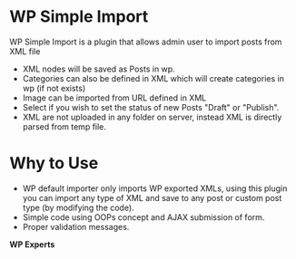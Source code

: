 # WP Simple Import

WP Simple Import is a plugin that allows admin user to import posts from XML file

  - XML nodes will be saved as Posts in wp.
  - Categories can also be defined in XML which will create categories in wp (if not exists)
  - Image can be imported from URL defined in XML
  - Select if you wish to set the status of new Posts "Draft" or "Publish".
  - XML are not uploaded in any folder on server, instead XML is directly parsed from temp file.

# Why to Use

  - WP default importer only imports WP exported XMLs, using this plugin you can import any type of XML and save to any post or custom post type (by modifying the code).
  - Simple code using OOPs concept and AJAX submission of form.
  - Proper validation messages.

**WP Experts**